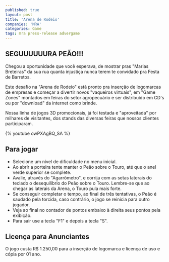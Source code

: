 ```yaml
---
published: true
layout: post
title: 'Arena de Rodeio'
companies: 'MRA'
categories: Game
tags: mra press-release advergame
---
```

## SEGUUUUUURA PEÃO!!!
Chegou a oportunidade que você esperava, de mostrar pras "Marias Breteiras" da sua rua quanta injustiça nunca terem te convidado pra Festa de Barretos.

Este desafio na "Arena de Rodeio" está pronto pra inserção de logomarcas de empresas e começar a divertir novos "vaqueiros virtuais", em "Game Zones" montados em feiras do setor agropecuário e ser distribuído em CD's ou por "download" da internet como brinde.

Nossa linha de jogos 3D promocionais, já foi testada e "aproveitada" por milhares de visitantes, dos stands das diversas feiras que nossos clientes participaram.

{% youtube owPXAgBQ_SA %}

## Para jogar
- Selecione um nível de dificuldade no menu inicial.
- Ao abrir a porteira tente manter o Peão sobre o Touro, até que o anel verde superior se complete.
- Avalie, através do "Agarrômetro", e corrija com as setas laterais do teclado o desequilíbrio do Peão sobre o Touro. Lembre-se que ao chegar as laterais da Arena, o Touro pula mais forte.
- Se conseguir completar o tempo, ao final de três tentativas, o Peão é saudado pela torcida, caso contrário, o jogo se reinicia para outro jogador.
- Veja ao final no contador de pontos embaixo à direita seus pontos pela exibição.
- Para sair use a tecla "F1" e depois a tecla "S".

## Licença para Anunciantes
O jogo custa R$ 1.250,00 para a inserção de logomarca e licença de uso e cópia por 01 ano.
